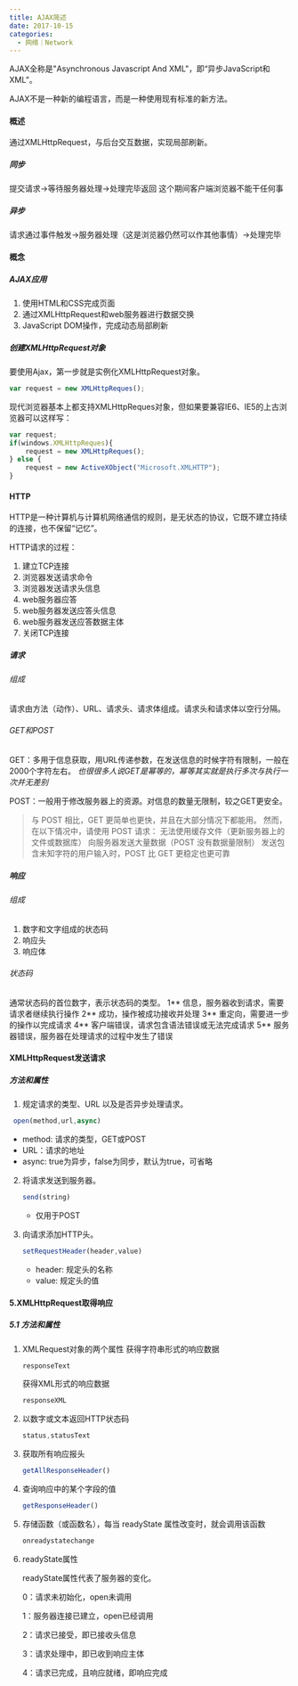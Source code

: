 ```yaml
---
title: AJAX简述
date: 2017-10-15
categories: 
  - 网络｜Network
---
```



AJAX全称是"Asynchronous Javascript And XML"，即“异步JavaScript和XML”。

AJAX不是一种新的编程语言，而是一种使用现有标准的新方法。

<!-- more -->
#### 概述
通过XMLHttpRequest，与后台交互数据，实现局部刷新。

##### 同步
提交请求->等待服务器处理->处理完毕返回 这个期间客户端浏览器不能干任何事
##### 异步
请求通过事件触发->服务器处理（这是浏览器仍然可以作其他事情）->处理完毕

#### 概念
##### AJAX应用  

1. 使用HTML和CSS完成页面
2. 通过XMLHttpRequest和web服务器进行数据交换
3. JavaScript DOM操作，完成动态局部刷新

##### 创建XMLHttpRequest对象

要使用Ajax，第一步就是实例化XMLHttpRequest对象。

```js
var request = new XMLHttpReques();
```

现代浏览器基本上都支持XMLHttpReques对象，但如果要兼容IE6、IE5的上古浏览器可以这样写：

```js
var request;
if(windows.XMLHttpReques){
    request = new XMLHttpReques();
} else {
    request = new ActiveXObject("Microsoft.XMLHTTP");
}
```



#### HTTP

HTTP是一种计算机与计算机网络通信的规则，是无状态的协议，它既不建立持续的连接，也不保留“记忆”。

HTTP请求的过程：

1. 建立TCP连接
2. 浏览器发送请求命令
3. 浏览器发送请求头信息
4. web服务器应答
5. web服务器发送应答头信息
6. web服务器发送应答数据主体
7. 关闭TCP连接

##### 请求
###### 组成

请求由方法（动作）、URL、请求头、请求体组成。请求头和请求体以空行分隔。

###### GET和POST

GET：多用于信息获取，用URL传递参数，在发送信息的时候字符有限制，一般在2000个字符左右。
*也很很多人说GET是幂等的，幂等其实就是执行多次与执行一次并无差别*

POST：一般用于修改服务器上的资源。对信息的数量无限制，较之GET更安全。

>与 POST 相比，GET 更简单也更快，并且在大部分情况下都能用。
>然而，在以下情况中，请使用 POST 请求：
>无法使用缓存文件（更新服务器上的文件或数据库）
>向服务器发送大量数据（POST 没有数据量限制）
>发送包含未知字符的用户输入时，POST 比 GET 更稳定也更可靠

##### 响应
###### 组成

1. 数字和文字组成的状态码
2. 响应头
3. 响应体

###### 状态码
通常状态码的首位数字，表示状态码的类型。
1** 信息，服务器收到请求，需要请求者继续执行操作
2** 成功，操作被成功接收并处理
3** 重定向，需要进一步的操作以完成请求
4** 客户端错误，请求包含语法错误或无法完成请求
5** 服务器错误，服务器在处理请求的过程中发生了错误
#### XMLHttpRequest发送请求
##### 方法和属性 
1.   规定请求的类型、URL 以及是否异步处理请求。

  ```js
   open(method,url,async)
  ```

   * method: 请求的类型，GET或POST
   * URL：请求的地址
   * async: true为异步，false为同步，默认为true，可省略
2. 将请求发送到服务器。

   ```js
   send(string)
   ```

   * 仅用于POST

3. 向请求添加HTTP头。

   ```js
   setRequestHeader(header,value)
   ```

   * header: 规定头的名称
   * value: 规定头的值

#### 5.XMLHttpRequest取得响应

##### 5.1 方法和属性  

1. XMLRequest对象的两个属性
    获得字符串形式的响应数据
    ```js
    responseText
    ```
    获得XML形式的响应数据 
    ```js
    responseXML
    ```

2. 以数字或文本返回HTTP状态码
   ```js
   status,statusText
   ```

3. 获取所有响应报头
   ```js
   getAllResponseHeader()
   ```

4. 查询响应中的某个字段的值

   ```js
   getResponseHeader()
   ```

5. 存储函数（或函数名），每当 readyState 属性改变时，就会调用该函数

   ```js
   onreadystatechange
   ```

6. readyState属性

   readyState属性代表了服务器的变化。

   0：请求未初始化，open未调用

   1：服务器连接已建立，open已经调用

   2：请求已接受，即已接收头信息

   3：请求处理中，即已收到响应主体

   4：请求已完成，且响应就绪，即响应完成